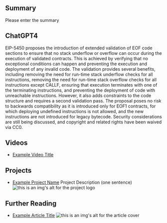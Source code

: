 ## Summary

Please enter the summary

## ChatGPT4

EIP-5450 proposes the introduction of extended validation of EOF code sections to ensure that no stack underflow or overflow can occur during the execution of validated contracts. This is achieved by verifying that no exceptional conditions can happen and preventing the execution and deployment of any invalid code. The validation provides several benefits, including removing the need for run-time stack underflow checks for all instructions, removing the need for run-time stack overflow checks for all instructions except CALLF, ensuring that execution terminates with one of the terminating instructions, and preventing the deployment of code with unreachable instructions. However, it also adds constraints to the code structure and requires a second validation pass. The proposal poses no risk to backwards compatibility as it is introduced only for EOF1 contracts, for which deploying undefined instructions is not allowed, and the new instructions are not introduced for legacy bytecode. Security considerations are still being discussed, and copyright and related rights have been waived via CC0.

## Videos

- [Example Video Title](https://www.youtube.com/watch?v=TDGq4aeevgY)

## Projects

- [Example Project Name](https://xxxx.xxx/xxxxx) Project Description (one sentence) ![this is an img's alt for the project logo](https://xxxx.xxx/project-logo.xxx)

## Further Reading

- [Example Article Title](https://xxxx.xxx/xxxxx) ![this is an img's alt for the article cover](https://xxxx.xxx/article-cover.xxx)
